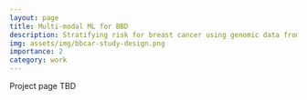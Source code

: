 ```yaml
---
layout: page
title: Multi-modal ML for BBD
description: Stratifying risk for breast cancer using genomic data from benign breast biopsies
img: assets/img/bbcar-study-design.png
importance: 2
category: work
---
```


Project page TBD

